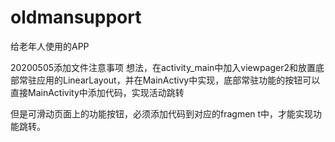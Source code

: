 # oldmansupport
给老年人使用的APP

20200505添加文件注意事项
想法，在activity_main中加入viewpager2和放置底部常驻应用的LinearLayout，并在MainActivy中实现，底部常驻功能的按钮可以直接MainActivity中添加代码，实现活动跳转

但是可滑动页面上的功能按钮，必须添加代码到对应的fragmen t中，才能实现功能跳转。
